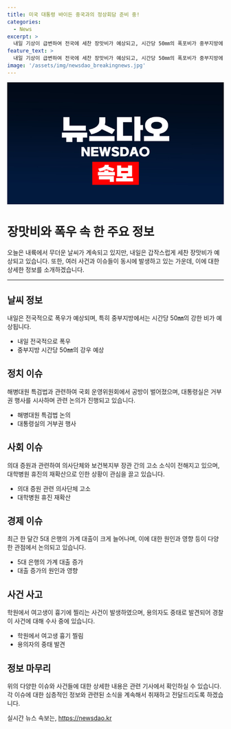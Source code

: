 ```yaml
---
title: 미국 대통령 바이든 중국과의 정상회담 준비 중!
categories:
  - News
excerpt: >
  내일 기상이 급변하여 전국에 세찬 장맛비가 예상되고, 시간당 50㎜의 폭포비가 중부지방에 쏟아질 전망이다. 또한 해병대원 특검법과 관련하여 국회 운영위원회에서 공방이 벌어졌으며, 대통령실은 격노는 없었다며 거부권 행사를 시사했다. 의사단체는 보건복지부 장관을 직권남용 혐의로 고소하고, 5대 은행의 가계 대출이 3년 만에 최대폭 상승하였으며, 학원에서 여고생이 흉기에 찔린 사건이 발생했다.
feature_text: >
  내일 기상이 급변하여 전국에 세찬 장맛비가 예상되고, 시간당 50㎜의 폭포비가 중부지방에 쏟아질 전망이다. 또한 해병대원 특검법과 관련하여 국회 운영위원회에서 공방이 벌어졌으며, 대통령실은 격노는 없었다며 거부권 행사를 시사했다. 의사단체는 보건복지부 장관을 직권남용 혐의로 고소하고, 5대 은행의 가계 대출이 3년 만에 최대폭 상승하였으며, 학원에서 여고생이 흉기에 찔린 사건이 발생했다.
image: '/assets/img/newsdao_breakingnews.jpg'
---
```


<p><img src="/assets/img/newsdao_breakingnews.jpg" alt="pcversion 속보" /></p>

<h1>장맛비와 폭우 속 한 주요 정보</h1>

<p data-ke-size="size16">오늘은 내륙에서 무더운 날씨가 계속되고 있지만, 내일은 갑작스럽게 세찬 장맛비가 예상되고 있습니다. 또한, 여러 사건과 이슈들이 동시에 발생하고 있는 가운데, 이에 대한 상세한 정보를 소개하겠습니다.</p>

<hr>

<h2 data-ke-size="size26">날씨 정보</h2>

<p data-ke-size="size16">내일은 전국적으로 폭우가 예상되며, 특히 중부지방에서는 시간당 50㎜의 강한 비가 예상됩니다.</p>

<ul>
  <li>내일 전국적으로 폭우</li>
  <li>중부지방 시간당 50㎜의 강우 예상</li>
</ul>

<h2 data-ke-size="size26">정치 이슈</h2>

<p data-ke-size="size16">해병대원 특검법과 관련하여 국회 운영위원회에서 공방이 벌어졌으며, 대통령실은 거부권 행사를 시사하며 관련 논의가 진행되고 있습니다.</p>

<ul>
  <li>해병대원 특검법 논의</li>
  <li>대통령실의 거부권 행사</li>
</ul>

<h2 data-ke-size="size26">사회 이슈</h2>

<p data-ke-size="size16">의대 증원과 관련하여 의사단체와 보건복지부 장관 간의 고소 소식이 전해지고 있으며, 대학병원 휴진의 재확산으로 인한 상황이 관심을 끌고 있습니다.</p>

<ul>
  <li>의대 증원 관련 의사단체 고소</li>
  <li>대학병원 휴진 재확산</li>
</ul>

<h2 data-ke-size="size26">경제 이슈</h2>

<p data-ke-size="size16">최근 한 달간 5대 은행의 가계 대출이 크게 늘어나며, 이에 대한 원인과 영향 등이 다양한 관점에서 논의되고 있습니다.</p>

<ul>
  <li>5대 은행의 가계 대출 증가</li>
  <li>대출 증가의 원인과 영향</li>
</ul>

<h2 data-ke-size="size26">사건 사고</h2>

<p data-ke-size="size16">학원에서 여고생이 흉기에 찔리는 사건이 발생하였으며, 용의자도 중태로 발견되어 경찰이 사건에 대해 수사 중에 있습니다.</p>

<ul>
  <li>학원에서 여고생 흉기 찔림</li>
  <li>용의자의 중태 발견</li>
</ul>

<h2 data-ke-size="size26">정보 마무리</h2>

<p data-ke-size="size16">위의 다양한 이슈와 사건들에 대한 상세한 내용은 관련 기사에서 확인하실 수 있습니다. 각 이슈에 대한 심층적인 정보와 관련된 소식을 계속해서 취재하고 전달드리도록 하겠습니다.</p>
실시간 뉴스 속보는, <a href="https://newsdao.kr" rel="dofollow">https://newsdao.kr</a>


